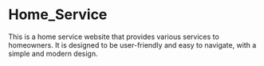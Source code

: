 # Home_Service
This is a home service website that provides various services to homeowners. It is designed to be user-friendly and easy to navigate, with a simple and modern design.
